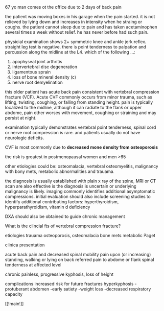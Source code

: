 67 yo man comes ot the office due to 2 days of back pain

the patient was moving boxes in his garage when the pain started. it is not relieved by lying down and increases in intensity when he straing or coughs. the patient cannot sleep due to pain and has taken acetaminophen several times a week without relief. he has never before had such pain. 

physicial examination shows 2+ symmetric knee and ankle jerk reflex. straight leg test is negative. there is point tenderness to palpation and percussion along the midline at the L4. which of the following ...: 

1. apophyseal joint arthritis 
2. intervertebral disc degeneration 
3. ligamentous sprain 
4. loss of bone mineral density (c)
5. nerve root demyelination 

this older patient has acute back pain consistent with vertebral compression fracture (VCF). Acute CVF commonly occurs from minor trauma, such as lifting, twisting, coughing, or falling from standing height. pain is typically localized to the midline, although it can radiate to the flank or upper abdome, pain other worses with movement, coughing or straining and may persist at night. 

examination typically demonstrates vertebral point tenderness, spinal cord or nerve root compression is rare. and patients usually do not have neurologic deficits. 

CVF is most commonly due to **decreased mone density from osteoporosis** 

the risk is greatest in postmenopausal women and men >65 

other etiologies could be: osteomalacia, vertebral osteomyelitis, malignancy with bony mets, metabolic abnormalities and trauama. 

the diagnosis is usually established with plain x ray of the spine, MRI or CT scan are also effective is the diagnosis is uncertain or underlying malignancy is likely. imaging commonly identifies additional asymptomatic compressions. initial evaluation should also include screening studies to identify additional contributing factors: hyperthyroidism, hyperparathyroidism, vitamin d deficiency 

DXA should also be obtained to guide chronic management 

What is the clincial fts of vertebral compression fracture? 

etiologies 
trauama 
osteoporosis, osteomalacia 
bone mets 
metabolic 
Paget 

clinica presentation 

acute 
back pain and decreased spinal mobility 
pain upon (or increasing) standing, walking or lying on back 
referred pain to abdome or flank 
spinal tenderness at affected level 

chronic 
painless, progressive kyphosis, loss of height 

complications 
increased risk for future fractures 
hyperkyphosis 
-protuberant abdomen 
-early satiety 
-weight loss 
-decreased respiratory capacity 

[[!main!]]
